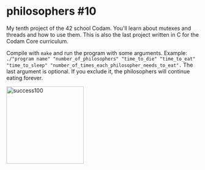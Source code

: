 # philosophers #10

My tenth project of the 42 school Codam. You'll learn about mutexes and threads and how to use them. This is also the last project written in C for the Codam Core curriculum.

Compile with ```make``` and run the program with some arguments. Example: ```./"program name" "number_of_philosophers" "time_to_die" "time_to_eat" "time_to_sleep" "number_of_times_each_philosopher_needs_to_eat".```
The last argument is optional. If you exclude it, the philosophers will continue eating forever.

<img width="202" alt="success100" src="https://user-images.githubusercontent.com/57190868/138853634-a9f67b94-06ec-46c4-9898-27372be18d34.png">

